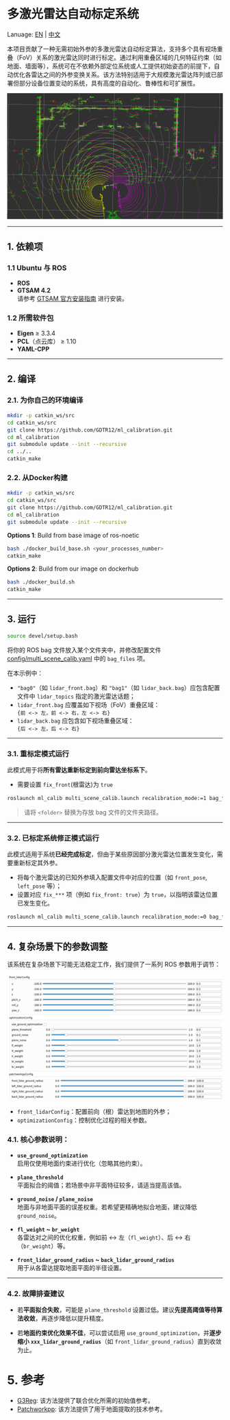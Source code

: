 # 多激光雷达自动标定系统

Lanuage: [EN](README.md) | [中文](README_ZH.md)

本项目贡献了一种无需初始外参的多激光雷达自动标定算法，支持多个具有视场重叠（FoV）关系的激光雷达同时进行标定。通过利用重叠区域的几何特征约束（如地面、墙面等），系统可在不依赖外部定位系统或人工提供初始姿态的前提下，自动优化各雷达之间的外参变换关系。该方法特别适用于大规模激光雷达阵列或已部署但部分设备位置变动的系统，具有高度的自动化、鲁棒性和可扩展性。

![](assets/overview.png)

---

## 1. 依赖项

### 1.1 Ubuntu 与 ROS

- **ROS**
- **GTSAM 4.2**  
  请参考 [GTSAM 官方安装指南](https://github.com/borglab/gtsam) 进行安装。

### 1.2 所需软件包

- **Eigen** ≥ 3.3.4  
- **PCL**（点云库） ≥ 1.10
- **YAML-CPP**

---

## 2. 编译

### 2.1. 为你自己的环境编译

```bash
mkdir -p catkin_ws/src
cd catkin_ws/src
git clone https://github.com/GDTR12/ml_calibration.git
cd ml_calibration
git submodule update --init --recursive
cd ../..
catkin_make
```

### 2.2. 从Docker构建

```bash
mkdir -p catkin_ws/src
cd catkin_ws/src
git clone https://github.com/GDTR12/ml_calibration.git
cd ml_calibration
git submodule update --init --recursive
```

**Options 1**: Build from base image of ros-noetic
```bash
bash ./docker_build_base.sh <your_processes_number>
catkin_make
```

**Options 2**: Build from our image on dockerhub
```bash
bash ./docker_build.sh
catkin_make
```

---

## 3. 运行

```bash
source devel/setup.bash
```

将你的 ROS bag 文件放入某个文件夹中，并修改配置文件 [config/multi_scene_calib.yaml](config/multi_scene_calib.yaml) 中的 `bag_files` 项。

在本示例中：

- `"bag0"`（如 `lidar_front.bag`）和 `"bag1"`（如 `lidar_back.bag`）应包含配置文件中 `lidar_topics` 指定的激光雷达话题；
- `lidar_front.bag` 应覆盖如下视场（FoV）重叠区域：  
  `{前 <-> 左，前 <-> 右，左 <-> 右}`
- `lidar_back.bag` 应包含如下视场重叠区域：  
  `{后 <-> 左，后 <-> 右}`

---

### 3.1. 重标定模式运行

此模式用于将**所有雷达重新标定到前向雷达坐标系下**。
- 需要设置 `fix_front`(根雷达)为 `true`
```bash
roslaunch ml_calib multi_scene_calib.launch recalibration_mode:=1 bag_folder_path:=<folder>
```

> 请将 `<folder>` 替换为存放 bag 文件的文件夹路径。

---

### 3.2. 已标定系统修正模式运行

此模式适用于系统**已经完成标定**，但由于某些原因部分激光雷达位置发生变化，需要重新标定其外参。

- 将每个激光雷达的已知外参填入配置文件中对应的位置（如 `front_pose`, `left_pose` 等）；
- 设置对应 `fix_***` 项（例如 `fix_front: true`）为 `true`，以指明该雷达位置已发生变化。

```bash
roslaunch ml_calib multi_scene_calib.launch recalibration_mode:=0 bag_folder_path:=<folder>
```

---

## 4. 复杂场景下的参数调整

该系统在复杂场景下可能无法稳定工作，我们提供了一系列 ROS 参数用于调节：

![](assets/ros_params.png)

- `front_lidarConfig`：配置前向（根）雷达到地图的外参；
- `optimizationConfig`：控制优化过程的相关参数。

### 4.1. 核心参数说明：

- **`use_ground_optimization`**  
  启用仅使用地面约束进行优化（忽略其他约束）。

- **`plane_threshold`**  
  平面拟合的阈值；若场景中非平面特征较多，请适当提高该值。

- **`ground_noise` / `plane_noise`**  
  地面与非地面平面的误差权重。若希望更精确地拟合地面，建议降低 `ground_noise`。

- **`fl_weight` ~ `br_weight`**  
  各雷达对之间的优化权重，例如前 <-> 左（`fl_weight`）、后 <-> 右（`br_weight`）等。

- **`front_lidar_ground_radius` ~ `back_lidar_ground_radius`**  
  用于从各雷达提取地面平面的半径设置。

---

### 4.2. 故障排查建议

- 若**平面拟合失败**，可能是 `plane_threshold` 设置过低。建议**先提高阈值等待算法收敛**，再逐步降低以提升精度。

- 若**地面约束优化效果不佳**，可以尝试启用 `use_ground_optimization`，并**逐步缩小 `xxx_lidar_ground_radius`**（如 `front_lidar_ground_radius`）直到收敛为止。

# 5. 参考
- [G3Reg](https://github.com/HKUST-Aerial-Robotics/G3Reg.git): 该方法提供了联合优化所需的初始值参考。
- [Patchworkpp](https://github.com/url-kaist/patchwork-plusplus.git): 该方法提供了用于地面提取的技术参考。
